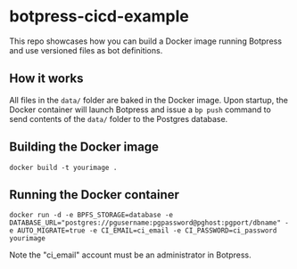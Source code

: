 # botpress-cicd-example

This repo showcases how you can build a Docker image running Botpress and use versioned files as bot definitions.

## How it works
All files in the `data/` folder are baked in the Docker image. 
Upon startup, the Docker container will launch Botpress and issue a `bp push` command to send contents of the `data/` folder to the Postgres database. 

## Building the Docker image
`docker build -t yourimage .`

## Running the Docker container
`docker run -d -e BPFS_STORAGE=database -e DATABASE_URL="postgres://pgusername:pgpassword@pghost:pgport/dbname" -e AUTO_MIGRATE=true -e CI_EMAIL=ci_email -e CI_PASSWORD=ci_password yourimage`

Note the "ci_email" account must be an administrator in Botpress.
